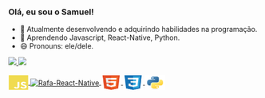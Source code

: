 ### Olá, eu sou o Samuel!


- 🔭 Atualmente desenvolvendo e adquirindo habilidades na programação.
- 🌱 Aprendendo Javascript, React-Native, Python.
- 😄 Pronouns: ele/dele.

<div>
  <a href="https://github.com/SamuelMBrusch/">
  <img height="180em" src="https://github-readme-stats.vercel.app/api?username=SamuelMBrusch&show_icons=true&theme=dark&include_all_commits=true&count_private=true"/>
  <img height="180em" src="https://github-readme-stats.vercel.app/api/top-langs/?username=SamuelMBrusch&layout=compact&langs_count=16&theme=dark"/>
</div>


<div style="display: inline_block"><br>
  <img align="center" alt="Rafa-Js" height="30" width="40" src="https://raw.githubusercontent.com/devicons/devicon/master/icons/javascript/javascript-plain.svg">
  <img align="center" alt="Rafa-React-Native" height="30" width="40" src="https://raw.githubusercontent.com/devicons/devicon/master/icons/reactnative/react-native-original.svg">
  <img align="center" alt="Rafa-HTML" height="30" width="40" src="https://raw.githubusercontent.com/devicons/devicon/master/icons/html5/html5-original.svg">
  <img align="center" alt="Rafa-CSS" height="30" width="40" src="https://raw.githubusercontent.com/devicons/devicon/master/icons/css3/css3-original.svg">
  <img align="center" alt="Rafa-Python" height="30" width="40" src="https://raw.githubusercontent.com/devicons/devicon/master/icons/python/python-original.svg">
</div>
